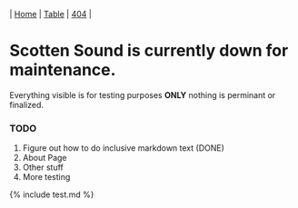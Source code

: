 | [Home][1] | [Table][2] | [404][3] |

[1]: index.md
[2]: table.md
[3]: 404.md


# Scotten Sound is currently down for maintenance.
Everything visible is for testing purposes **ONLY** nothing is perminant or finalized.

### TODO
1. Figure out how to do inclusive markdown text (DONE)
2. About Page
3. Other stuff
4. More testing


[comment]: <> (Here is the code for inclusive tesxt down here.)

<body>
    <div>{% include test.md %}</div>
</body>
